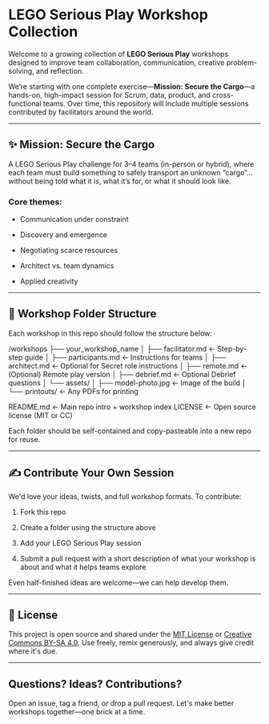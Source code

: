  
# LEGO Serious Play Workshop Collection



Welcome to a growing collection of **LEGO Serious Play** workshops designed to improve team collaboration, communication, creative problem-solving, and reflection.



We’re starting with one complete exercise—**Mission: Secure the Cargo**—a hands-on, high-impact session for Scrum, data, product, and cross-functional teams. Over time, this repository will include multiple sessions contributed by facilitators around the world.



---



## ✨ Mission: Secure the Cargo



A LEGO Serious Play challenge for 3–4 teams (in-person or hybrid), where each team must build something to safely transport an unknown “cargo”… without being told what it is, what it’s for, or what it should look like.



### Core themes:

- Communication under constraint

- Discovery and emergence

- Negotiating scarce resources

- Architect vs. team dynamics

- Applied creativity



---



## 🧱 Workshop Folder Structure



Each workshop in this repo should follow the structure below:

/workshops
├── your_workshop_name 
│ ├── facilitator.md          ← Step-by-step guide
│ ├── participants.md         ← Instructions for teams
│ ├── architect.md            ← Optional for Secret role instructions
│ ├── remote.md               ← (Optional) Remote play version
│ ├── debrief.md              ← Optional Debrief questions
│   └── assets/
│       ├── model-photo.jpg     ← Image of the build
│       └── printouts/          ← Any PDFs for printing
 
 
 
README.md                       ← Main repo intro + workshop index
LICENSE                         ← Open source license (MIT or CC)


Each folder should be self-contained and copy-pasteable into a new repo for reuse.


 
---



## ✍️ Contribute Your Own Session



We'd love your ideas, twists, and full workshop formats. To contribute:



1. Fork this repo

2. Create a folder using the structure above

3. Add your LEGO Serious Play session

4. Submit a pull request with a short description of what your workshop is about and what it helps teams explore



Even half-finished ideas are welcome—we can help develop them.




---



## 🤝 License



This project is open source and shared under the [MIT License](LICENSE) or [Creative Commons BY-SA 4.0](https://creativecommons.org/licenses/by-sa/4.0/). Use freely, remix generously, and always give credit where it's due.



---



## Questions? Ideas? Contributions?



Open an issue, tag a friend, or drop a pull request. Let's make better workshops together—one brick at a time.


 
